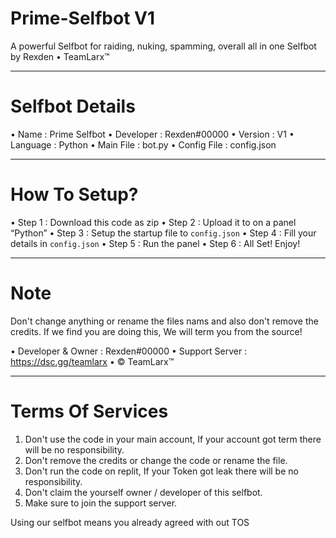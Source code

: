 # Prime-Selfbot V1
A powerful Selfbot for raiding, nuking, spamming, overall all in one Selfbot by Rexden • TeamLarx™

------

# Selfbot Details
 • Name : Prime Selfbot
 • Developer : Rexden#00000
 • Version : V1
 • Language : Python
 • Main File : bot.py
 • Config File : config.json

------

# How To Setup?
 • Step 1 : Download this code as zip
 • Step 2 : Upload it to on a panel “Python”
 • Step 3 : Setup the startup file to `config.json`
 • Step 4 : Fill your details in `config.json`
 • Step 5 : Run the panel
 • Step 6 : All Set! Enjoy!

------

# Note
Don't change anything or rename the files nams and also don't remove the credits. If we find you are doing this, We will term you from the source!

• Developer & Owner : Rexden#00000
• Support Server : https://dsc.gg/teamlarx
• © TeamLarx™

------

# Terms Of Services
1. Don't use the code in your main account, If your account got term there will be no responsibility.
2. Don't remove the credits or change the code or rename the file.
3. Don't run the code on replit, If your Token got leak there will be no responsibility.
4. Don't claim the yourself owner / developer of this selfbot.
5. Make sure to join the support server.

Using our selfbot means you already agreed with out TOS
